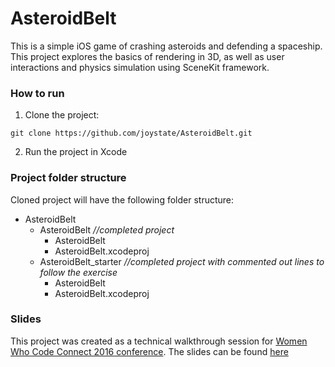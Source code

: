 # AsteroidBelt

This is a simple iOS game of crashing asteroids and defending a spaceship. This project explores the basics of rendering in 3D, as well as user interactions and physics simulation using SceneKit framework.


### How to run

1. Clone the project:
```
git clone https://github.com/joystate/AsteroidBelt.git
```
2. Run the project in Xcode

### Project folder structure

Cloned project will have the following folder structure:
- AsteroidBelt
  - AsteroidBelt  *//completed project*
    - AsteroidBelt
    - AsteroidBelt.xcodeproj
  - AsteroidBelt_starter   *//completed project with commented out lines to follow the exercise*           
    - AsteroidBelt
    - AsteroidBelt.xcodeproj


### Slides

This project was created as a technical walkthrough session for [Women Who Code Connect 2016 conference](https://www.womenwhocode.com/blog/women-who-code-presents-the-connect-2016-seattle-conference).
The slides can be found [here](https://www.dropbox.com/s/gp1o007q11xz5di/asteroidGame.key?dl=0)
